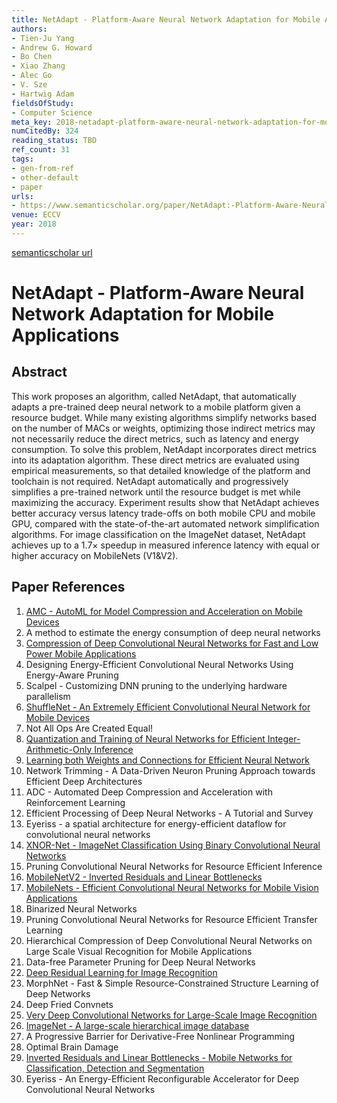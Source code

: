 ```yaml
---
title: NetAdapt - Platform-Aware Neural Network Adaptation for Mobile Applications
authors:
- Tien-Ju Yang
- Andrew G. Howard
- Bo Chen
- Xiao Zhang
- Alec Go
- V. Sze
- Hartwig Adam
fieldsOfStudy:
- Computer Science
meta_key: 2018-netadapt-platform-aware-neural-network-adaptation-for-mobile-applications
numCitedBy: 324
reading_status: TBD
ref_count: 31
tags:
- gen-from-ref
- other-default
- paper
urls:
- https://www.semanticscholar.org/paper/NetAdapt:-Platform-Aware-Neural-Network-Adaptation-Yang-Howard/d16b21f3e99171c86365679435f9f03766750639?sort=total-citations
venue: ECCV
year: 2018
---
```


[semanticscholar url](https://www.semanticscholar.org/paper/NetAdapt:-Platform-Aware-Neural-Network-Adaptation-Yang-Howard/d16b21f3e99171c86365679435f9f03766750639?sort=total-citations)

# NetAdapt - Platform-Aware Neural Network Adaptation for Mobile Applications

## Abstract

This work proposes an algorithm, called NetAdapt, that automatically adapts a pre-trained deep neural network to a mobile platform given a resource budget. While many existing algorithms simplify networks based on the number of MACs or weights, optimizing those indirect metrics may not necessarily reduce the direct metrics, such as latency and energy consumption. To solve this problem, NetAdapt incorporates direct metrics into its adaptation algorithm. These direct metrics are evaluated using empirical measurements, so that detailed knowledge of the platform and toolchain is not required. NetAdapt automatically and progressively simplifies a pre-trained network until the resource budget is met while maximizing the accuracy. Experiment results show that NetAdapt achieves better accuracy versus latency trade-offs on both mobile CPU and mobile GPU, compared with the state-of-the-art automated network simplification algorithms. For image classification on the ImageNet dataset, NetAdapt achieves up to a 1.7$\times$ speedup in measured inference latency with equal or higher accuracy on MobileNets (V1&V2).

## Paper References

1. [AMC - AutoML for Model Compression and Acceleration on Mobile Devices](2018-amc-automl-for-model-compression-and-acceleration-on-mobile-devices.md)
2. A method to estimate the energy consumption of deep neural networks
3. [Compression of Deep Convolutional Neural Networks for Fast and Low Power Mobile Applications](2016-compression-of-deep-convolutional-neural-networks-for-fast-and-low-power-mobile-applications.md)
4. Designing Energy-Efficient Convolutional Neural Networks Using Energy-Aware Pruning
5. Scalpel - Customizing DNN pruning to the underlying hardware parallelism
6. [ShuffleNet - An Extremely Efficient Convolutional Neural Network for Mobile Devices](2018-shufflenet-an-extremely-efficient-convolutional-neural-network-for-mobile-devices.md)
7. Not All Ops Are Created Equal!
8. [Quantization and Training of Neural Networks for Efficient Integer-Arithmetic-Only Inference](2018-quantization-and-training-of-neural-networks-for-efficient-integer-arithmetic-only-inference.md)
9. [Learning both Weights and Connections for Efficient Neural Network](2015-learning-both-weights-and-connections-for-efficient-neural-network.md)
10. Network Trimming - A Data-Driven Neuron Pruning Approach towards Efficient Deep Architectures
11. ADC - Automated Deep Compression and Acceleration with Reinforcement Learning
12. Efficient Processing of Deep Neural Networks - A Tutorial and Survey
13. Eyeriss - a spatial architecture for energy-efficient dataflow for convolutional neural networks
14. [XNOR-Net - ImageNet Classification Using Binary Convolutional Neural Networks](2016-xnor-net-imagenet-classification-using-binary-convolutional-neural-networks.md)
15. Pruning Convolutional Neural Networks for Resource Efficient Inference
16. [MobileNetV2 - Inverted Residuals and Linear Bottlenecks](2018-mobilenetv2-inverted-residuals-and-linear-bottlenecks.md)
17. [MobileNets - Efficient Convolutional Neural Networks for Mobile Vision Applications](2017-mobilenets-efficient-convolutional-neural-networks-for-mobile-vision-applications.md)
18. Binarized Neural Networks
19. Pruning Convolutional Neural Networks for Resource Efficient Transfer Learning
20. Hierarchical Compression of Deep Convolutional Neural Networks on Large Scale Visual Recognition for Mobile Applications
21. Data-free Parameter Pruning for Deep Neural Networks
22. [Deep Residual Learning for Image Recognition](2016-deep-residual-learning-for-image-recognition.md)
23. MorphNet - Fast & Simple Resource-Constrained Structure Learning of Deep Networks
24. Deep Fried Convnets
25. [Very Deep Convolutional Networks for Large-Scale Image Recognition](2015-very-deep-convolutional-networks-for-large-scale-image-recognition.md)
26. [ImageNet - A large-scale hierarchical image database](2009-imagenet-a-large-scale-hierarchical-image-database.md)
27. A Progressive Barrier for Derivative-Free Nonlinear Programming
28. Optimal Brain Damage
29. [Inverted Residuals and Linear Bottlenecks - Mobile Networks for Classification, Detection and Segmentation](2018-inverted-residuals-and-linear-bottlenecks-mobile-networks-for-classification-detection-and-segmentation.md)
30. Eyeriss - An Energy-Efficient Reconfigurable Accelerator for Deep Convolutional Neural Networks

